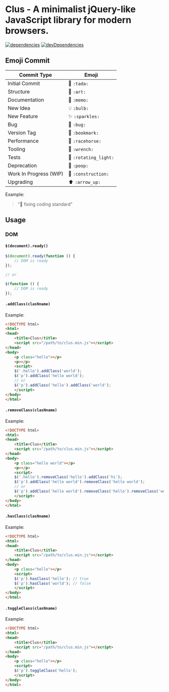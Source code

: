 # Clus - A minimalist jQuery-like JavaScript library for modern browsers.

[![dependencies](https://david-dm.org/justclear/clus.svg)](https://david-dm.org/justclear/clus#info=dependencies&view=table)
[![devDependencies](https://david-dm.org/justclear/clus/dev-status.svg)](https://david-dm.org/justclear/clus#info=devDependencies&view=table)

## Emoji Commit

Commit Type             | Emoji
----------------------- | -------------
Initial Commit          | :tada: `:tada:`
Structure               | :art: `:art:`
Documentation           | :memo: `:memo:`
New Idea                | :bulb: `:bulb:`
New Feature             | :sparkles: `:sparkles:`
Bug                     | :bug: `:bug:`
Version Tag             | :bookmark: `:bookmark:`
Performance             | :racehorse: `:racehorse:`
Tooling                 | :wrench: `:wrench:`
Tests                   | :rotating_light: `:rotating_light:`
Deprecation             | :poop: `:poop:`
Work In Progress (WIP)  | :construction: `:construction:`
Upgrading               | :arrow_up: `:arrow_up:`

Example:

> ":art: fixing coding standard"

## Usage

### DOM

#### `$(document).ready()`

```js
$(document).ready(function () {
    // DOM is ready
});

// or

$(function () {
    // DOM is ready
});
```

#### `.addClass(clasNname)`

Example:

```html
<!DOCTYPE html>
<html>
<head>
    <title>Clus</title>
    <script src="/path/to/clus.min.js"></script>
</head>
<body>
    <p class="hello"></p>
    <p></p>
    <script>
    $('.hello').addClass('world');
    $('p').addClass('hello world');
    // or
    $('p').addClass('hello').addClass('world');
    </script>
</body>
</html>
```

#### `.removeClass(clasNname)`

Example:

```html
<!DOCTYPE html>
<html>
<head>
    <title>Clus</title>
    <script src="/path/to/clus.min.js"></script>
</head>
<body>
    <p class="hello world"></p>
    <p></p>
    <script>
    $('.hello').removeClass('hello').addClass('hi');
    $('p').addClass('hello world').removeClass('hello world');
    // or
    $('p').addClass('hello world').removeClass('hello').removeClass('world');
    </script>
</body>
</html>
```

#### `.hasClass(clasNname)`

Example:

```html
<!DOCTYPE html>
<html>
<head>
    <title>Clus</title>
    <script src="/path/to/clus.min.js"></script>
</head>
<body>
    <p class="hello"></p>
    <script>
    $('p').hasClass('hello'); // true
    $('p').hasClass('world'); // false
    </script>
</body>
</html>
```

#### `.toggleClass(clasNname)`

Example:

```html
<!DOCTYPE html>
<html>
<head>
    <title>Clus</title>
    <script src="/path/to/clus.min.js"></script>
</head>
<body>
    <p class="hello"></p>
    <script>
    $('p').toggleClass('hello');
    </script>
</body>
</html>
```
